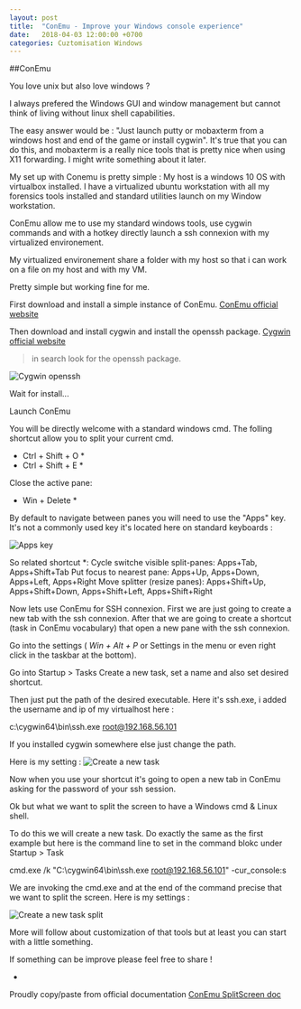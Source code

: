 ```yaml
---
layout: post
title:  "ConEmu - Improve your Windows console experience"
date:   2018-04-03 12:00:00 +0700
categories: Cuztomisation Windows
---
```


##ConEmu

You love unix but also love windows ?

I always prefered the Windows GUI and window management but cannot think of living without linux shell capabilities.

The easy answer would be : "Just launch putty or mobaxterm from a windows host and end of the game or install cygwin".
It's true that you can do this, and mobaxterm is a really nice tools that is pretty nice when using X11 forwarding.
I might write something about it later.

My set up with Conemu is pretty simple :
My host is a windows 10 OS with virtualbox installed.
I have a virtualized ubuntu workstation with all my forensics tools installed and standard utilities launch on my Window workstation.

ConEmu allow me to use my standard windows tools, use cygwin commands and with a hotkey directly launch a ssh connexion with my virtualized environement.

My virtualized environement share a folder with my host so that i can work on a file on my host and with my VM.

Pretty simple but working fine for me.

First download and  install a simple instance of ConEmu.
[ConEmu official website](https://conemu.github.io/)

Then download and install cygwin and install the openssh package.
[Cygwin official website](https://www.cygwin.com/)

> in search look for the openssh package.

![Cygwin openssh](https://naykisec.github.io/images/conemu/cygwin_openssh_install.PNG)

Wait for install...

Launch ConEmu

You will be directly welcome with a standard windows cmd.
The folling shortcut allow you to split your current cmd.
* Ctrl + Shift + O *
* Ctrl + Shift + E *

Close the active pane:
* Win + Delete *

By default to navigate between panes you will need to use the "Apps" key.
It's not a commonly used key it's located here on standard keyboards :

![Apps key](https://naykisec.github.io/images/conemu/ConEmu_keyboard.jpg)

So related shortcut *:
Cycle switche visible split-panes: Apps+Tab, Apps+Shift+Tab
Put focus to nearest pane: Apps+Up, Apps+Down, Apps+Left, Apps+Right
Move splitter (resize panes): Apps+Shift+Up, Apps+Shift+Down, Apps+Shift+Left, Apps+Shift+Right

Now lets use ConEmu for SSH connexion.
First we are just going to create a new tab with the ssh connexion.
After that we are going to create a shortcut (task in ConEmu vocabulary) that open a new pane with the ssh connexion.
 
Go into the settings ( *Win + Alt + P* or Settings in the menu or even right click in the taskbar at the bottom).

Go into Startup > Tasks
Create a new task, set a name and also set desired shortcut.

Then just put the path of the desired executable.
Here it's ssh.exe, i added the username and ip of my virtualhost here :


c:\cygwin64\bin\ssh.exe root@192.168.56.101

If you installed cygwin somewhere else just change the path.

Here is my setting :
![Create a new task](https://naykisec.github.io/images/conemu/con_emu_ssh.png)

Now when you use your shortcut it's going to open a new tab in ConEmu asking for the password of your ssh session.

Ok but what we want to split the screen to have a Windows cmd & Linux shell.

To do this we will create a new task.
Do exactly the same as the first example but here is the command line to set in the command blokc under Startup > Task

cmd.exe /k "C:\cygwin64\bin\ssh.exe root@192.168.56.101" -cur_console:s

We are invoking the cmd.exe and at the end of the command precise that we want to split the screen.
Here is my settings :

![Create a new task split](https://naykisec.github.io/images/conemu/con_emu_ssh_split.PNG)

More will follow about customization of that tools but at least you can start with a little something.

If something can be improve please feel free to share !


*
Proudly copy/paste from official documentation
[ConEmu SplitScreen doc](https://conemu.github.io/en/SplitScreen.html)
